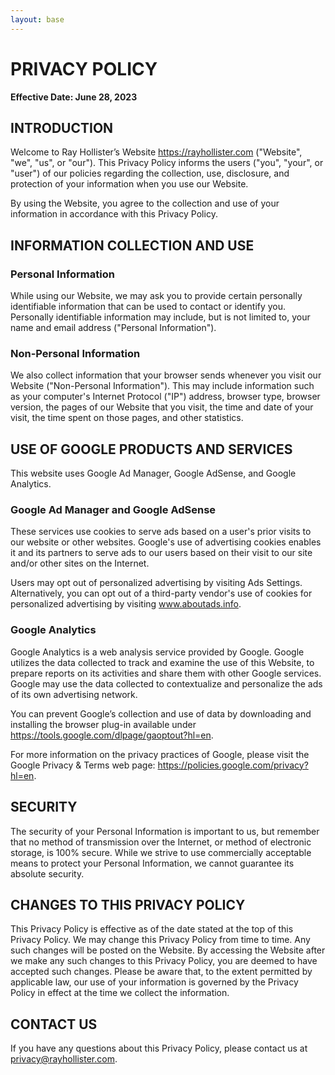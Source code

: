 ```yaml
---
layout: base
---
```

# PRIVACY POLICY

**Effective Date: June 28, 2023**

## INTRODUCTION

Welcome to Ray Hollister’s Website https://rayhollister.com ("Website", "we", "us", or "our"). This Privacy Policy informs the users ("you", "your", or "user") of our policies regarding the collection, use, disclosure, and protection of your information when you use our Website.

By using the Website, you agree to the collection and use of your information in accordance with this Privacy Policy.

## INFORMATION COLLECTION AND USE

### Personal Information

While using our Website, we may ask you to provide certain personally identifiable information that can be used to contact or identify you. Personally identifiable information may include, but is not limited to, your name and email address ("Personal Information").

### Non-Personal Information

We also collect information that your browser sends whenever you visit our Website ("Non-Personal Information"). This may include information such as your computer's Internet Protocol ("IP") address, browser type, browser version, the pages of our Website that you visit, the time and date of your visit, the time spent on those pages, and other statistics.

## USE OF GOOGLE PRODUCTS AND SERVICES

This website uses Google Ad Manager, Google AdSense, and Google Analytics. 

### Google Ad Manager and Google AdSense

These services use cookies to serve ads based on a user's prior visits to our website or other websites. Google's use of advertising cookies enables it and its partners to serve ads to our users based on their visit to our site and/or other sites on the Internet.

Users may opt out of personalized advertising by visiting Ads Settings. Alternatively, you can opt out of a third-party vendor's use of cookies for personalized advertising by visiting www.aboutads.info.

### Google Analytics

Google Analytics is a web analysis service provided by Google. Google utilizes the data collected to track and examine the use of this Website, to prepare reports on its activities and share them with other Google services. Google may use the data collected to contextualize and personalize the ads of its own advertising network.

You can prevent Google’s collection and use of data by downloading and installing the browser plug-in available under https://tools.google.com/dlpage/gaoptout?hl=en.

For more information on the privacy practices of Google, please visit the Google Privacy & Terms web page: https://policies.google.com/privacy?hl=en.

## SECURITY

The security of your Personal Information is important to us, but remember that no method of transmission over the Internet, or method of electronic storage, is 100% secure. While we strive to use commercially acceptable means to protect your Personal Information, we cannot guarantee its absolute security.

## CHANGES TO THIS PRIVACY POLICY

This Privacy Policy is effective as of the date stated at the top of this Privacy Policy. We may change this Privacy Policy from time to time. Any such changes will be posted on the Website. By accessing the Website after we make any such changes to this Privacy Policy, you are deemed to have accepted such changes. Please be aware that, to the extent permitted by applicable law, our use of your information is governed by the Privacy Policy in effect at the time we collect the information.

## CONTACT US

If you have any questions about this Privacy Policy, please contact us at privacy@rayhollister.com.
